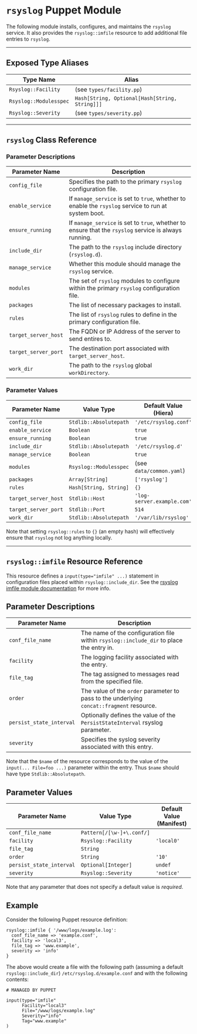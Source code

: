 # `rsyslog` Puppet Module

The following module installs, configures, and maintains the `rsyslog` service.
It also provides the `rsyslog::imfile` resource to add additional file entries
to `rsyslog`.

----
## Exposed Type Aliases

| Type Name              | Alias                                          |
|------------------------|------------------------------------------------|
| `Rsyslog::Facility`    | (see `types/facility.pp`)                      |
| `Rsyslog::Modulesspec` | `Hash[String, Optional[Hash[String, String]]]` |
| `Rsyslog::Severity`    | (see `types/severity.pp`)                      |


----
## `rsyslog` Class Reference

### Parameter Descriptions

| Parameter Name       | Description                                                                                           |
|----------------------|-------------------------------------------------------------------------------------------------------|
| `config_file`        | Specifies the path to the primary `rsyslog` configuration file.                                       |
| `enable_service`     | If `manage_service` is set to `true`, whether to enable the `rsyslog` service to run at system boot.  |
| `ensure_running`     | If `manage_service` is set to `true`, whether to ensure that the `rsyslog` service is always running. |
| `include_dir`        | The path to the `rsyslog` include directory (`rsyslog.d`).                                            |
| `manage_service`     | Whether this module should manage the `rsyslog` service.                                              |
| `modules`            | The set of `rsyslog` modules to configure within the primary `rsyslog` configuration file.            |
| `packages`           | The list of necessary packages to install.                                                            |
| `rules`              | The list of `rsyslog` rules to define in the primary configuration file.                              |
| `target_server_host` | The FQDN or IP Address of the server to send entires to.                                              |
| `target_server_port` | The destination port associated with `target_server_host`.                                            |
| `work_dir`           | The path to the `rsyslog` global `workDirectory`.                                                     |

### Parameter Values

| Parameter Name       | Value Type             | Default Value (Hiera)      |
|----------------------|------------------------|----------------------------|
| `config_file`        | `Stdlib::Absolutepath` | `'/etc/rsyslog.conf'`      |
| `enable_service`     | `Boolean`              | `true`                     |
| `ensure_running`     | `Boolean`              | `true`                     |
| `include_dir`        | `Stdlib::Absolutepath` | `'/etc/rsyslog.d'`         |
| `manage_service`     | `Boolean`              | `true`                     |
| `modules`            | `Rsyslog::Modulesspec` | (see `data/common.yaml`)   |
| `packages`           | `Array[String]`        | `['rsyslog']`              |
| `rules`              | `Hash[String, String]` | `{}`                       |
| `target_server_host` | `Stdlib::Host`         | `'log-server.example.com'` |
| `target_server_port` | `Stdlib::Port`         | `514`                      |
| `work_dir`           | `Stdlib::Absolutepath` | `'/var/lib/rsyslog'`       |

Note that setting `rsyslog::rules` to `{}` (an empty hash) will effectively
ensure that `rsyslog` not log anything locally.


----
## `rsyslog::imfile` Resource Reference

This resource defines a `input(type="imfile" ...)` statement in configuration
files placed within `rsyslog::include_dir`. See the [rsyslog imfile module
documentation](https://www.rsyslog.com/doc/v8-stable/configuration/modules/imfile.html)
for more info.

## Parameter Descriptions 

| Parameter Name           | Description                                                                               |
|--------------------------|-------------------------------------------------------------------------------------------|
| `conf_file_name`         | The name of the configuration file within `rsyslog::include_dir` to place the entry in.   |
| `facility`               | The logging facility associated with the entry.                                           |
| `file_tag`               | The tag assigned to messages read from the specified file.                                |
| `order`                  | The value of the `order` parameter to pass to the underlying `concat::fragment` resource. |
| `persist_state_interval` | Optionally defines the value of the `PersistStateInterval` rsyslog parameter.             |
| `severity`               | Specifies the syslog severity associated with this entry.                                 |

Note that the `$name` of the resource corresponds to the value of the `input(...
File=foo ...)` parameter within the entry. Thus `$name` should have type
`Stdlib::Absolutepath`.

## Parameter Values

| Parameter Name           | Value Type                | Default Value (Manifest) |
|--------------------------|---------------------------|--------------------------|
| `conf_file_name`         | `Pattern[/[\w-]+\.conf/]` |                          |
| `facility`               | `Rsyslog::Facility`       | `'local0'`               |
| `file_tag`               | `String`                  |                          |
| `order`                  | `String`                  | `'10'`                   |
| `persist_state_interval` | `Optional[Integer]`       | `undef`                  |
| `severity`               | `Rsyslog::Severity`       | `'notice'`               |

Note that any parameter that does not specify a default value is _required_.

## Example

Consider the following Puppet resource definition:

```puppet
rsyslog::imfile { '/www/logs/example.log':
  conf_file_name => 'example.conf',
  facility => 'local3',
  file_tag => 'www.example',
  severity => 'info'
}
```

The above would create a file with the following path (assuming a default
`rsyslog::include_dir`) `/etc/rsyslog.d/example.conf` and with the
following contents:

```
# MANAGED BY PUPPET

input(type="imfile"
      Facility="local3"
      File="/www/logs/example.log"
      Severity="info"
      Tag="www.example"
)
```

